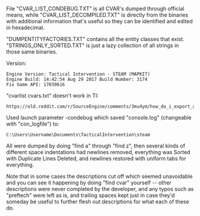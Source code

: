 File "CVAR_LIST_CONDEBUG.TXT" is all CVAR's dumped through official means, while "CVAR_LIST_DECOMPILED.TXT" is directly from the binaries with additional information that's useful so they can be identified and edited in hexadecimal.

"DUMPENTITYFACTORIES.TXT" contains all the entity classes that exist. "STRINGS_ONLY_SORTED.TXT" is just a lazy collection of all strings in those same binaries.

Version:

	Engine Version: Tactical Intervention - STEAM (MAPKIT)
	Engine Build: 14:42:54 Aug 29 2017 Build Number: 3174
	Fix Game API: 17039616

"cvarlist cvars.txt" doesn't work in TI:

	https://old.reddit.com/r/SourceEngine/comments/3mu4ym/how_do_i_export_a_games_cvar_list_to_a_file_from/

Used launch parameter -condebug which saved "console.log" (changeable with "con_logfile") to:

	C:\Users\Username\Documents\TacticalIntervention\steam

All were dumped by doing "find a" through "find z", then several kinds of different space indentations had newlines removed, everything was Sorted with Duplicate Lines Deleted, and newlines restored with uniform tabs for everything.

Note that in some cases the descriptions cut off which seemed unavoidable and you can see it happening by doing "find cvar" yourself -- other descriptions were never completed by the developer, and any typos such as "preftech" were left as is, and trailing spaces kept just in case they'd someday be useful to further flesh out descriptions for what each of these do.